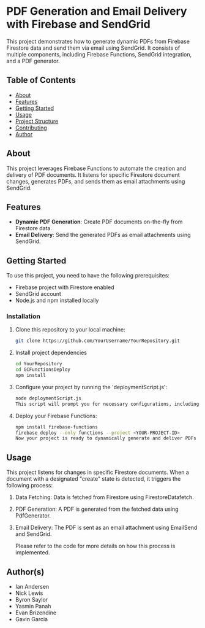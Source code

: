 # PDF Generation and Email Delivery with Firebase and SendGrid


This project demonstrates how to generate dynamic PDFs from Firebase Firestore data and send them via email using SendGrid. It consists of multiple components, including Firebase Functions, SendGrid integration, and a PDF generator.

## Table of Contents

- [About](#about)
- [Features](#features)
- [Getting Started](#getting-started)
- [Usage](#usage)
- [Project Structure](#project-structure)
- [Contributing](#contributing)
- [Author](#author)

## About

This project leverages Firebase Functions to automate the creation and delivery of PDF documents. It listens for specific Firestore document changes, generates PDFs, and sends them as email attachments using SendGrid.

## Features

- **Dynamic PDF Generation**: Create PDF documents on-the-fly from Firestore data.
- **Email Delivery**: Send the generated PDFs as email attachments using SendGrid.

## Getting Started

To use this project, you need to have the following prerequisites:

- Firebase project with Firestore enabled
- SendGrid account
- Node.js and npm installed locally

### Installation

1. Clone this repository to your local machine:

   ```bash
   git clone https://github.com/YourUsername/YourRepository.git
2. Install project dependencies

   ```bash
   cd YourRepository
   cd GCFunctionsDeploy
   npm install
   
   
3. Configure your project by running the 'deploymentScript.js':

   ```bash
   node deploymentScript.js
   This script will prompt you for necessary configurations, including Firestore project ID, collection name, SendGrid API key, and email addresses.

4. Deploy your Firebase Functions:

   ```bash
   npm install firebase-functions
   firebase deploy --only functions --project <YOUR-PROJECT-ID>
   Now your project is ready to dynamically generate and deliver PDFs via email.
   
## Usage

  This project listens for changes in specific Firestore documents. When a document with a designated "create" state is detected, it triggers the following process:

1. Data Fetching: Data is fetched from Firestore using FirestoreDatafetch.

2. PDF Generation: A PDF is generated from the fetched data using PdfGenerator.

3. Email Delivery: The PDF is sent as an email attachment using EmailSend and SendGrid.

   Please refer to the code for more details on how this process is implemented.

## Author(s)

  - Ian Andersen
  - Nick Lewis
  - Byron Saylor
  - Yasmin Panah
  - Evan Brizendine
  - Gavin Garcia
  
